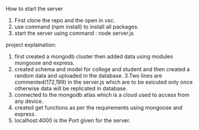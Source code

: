 How to start the server

1. First clone the repo and the open in vsc.
2. use command (npm install) to install all packages.
3. start the server using command : node server.js

project explaination:
1. first created a mongodb cluster then added data using modules mongoose and express.
2. created schema and model for college and student and then created a random data and uploaded in the database.
3.Two lines are commented(172,199) in the server.js which are to be exicuted only once otherwise data will be replicated in database.
4. connected to the mongodb atlas which is a cloud used to access from any device.
5. created get functions as per the requirements using mongoose and express.
6. localhost:4000 is the Port given for the server.
